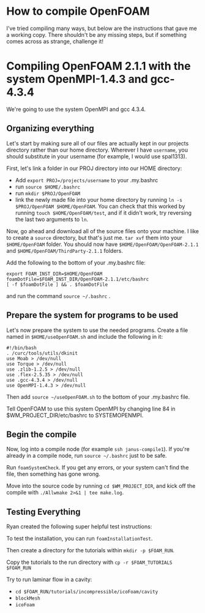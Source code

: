 # How to compile OpenFOAM

I've tried compiling many ways, but below are the instructions that gave me a working copy. There shouldn't be any missing steps, but if something comes across as strange, challenge it!

# Compiling OpenFOAM 2.1.1 with the system OpenMPI-1.4.3 and gcc-4.3.4

We're going to use the system OpenMPI and gcc 4.3.4. 

## Organizing everything
Let's start by making sure all of our files are actually kept in our projects directory rather than our home directory. Wherever I have `username`, you should substitute in your username (for example, I would use spal1313).

First, let's link a folder in our PROJ directory into our HOME directory:
-  Add `export PROJ=/projects/username` to your .my.bashrc
-  run `source $HOME/.bashrc`
-  run `mkdir $PROJ/OpenFOAM`
-  link the newly made file into your home directory by running `ln -s $PROJ/OpenFOAM $HOME/OpenFOAM`. You can check that this worked by running `touch $HOME/OpenFOAM/test`, and if it didn't work, try reversing the last two arguments to `ln`.

Now, go ahead and download all of the source files onto your machine. I like to create a `source` directory, but that's just me. `tar xvf` them into your `$HOME/OpenFOAM` folder. You should now have `$HOME/OpenFOAM/OpenFOAM-2.1.1` and `$HOME/OpenFOAM/ThirdParty-2.1.1` folders.

Add the following to the bottom of your .my.bashrc file:

<pre><code>export FOAM_INST_DIR=$HOME/OpenFOAM
foamDotFile=$FOAM_INST_DIR/OpenFOAM-2.1.1/etc/bashrc
[ -f $foamDotFile ] && . $foamDotFile</code></pre>

and run the command `source ~/.bashrc` .

## Prepare the system for programs to be used

Let's now prepare the system to use the needed programs. Create a file named in `$HOME/useOpenFOAM.sh` and include the following in it:

<pre><code>#!/bin/bash
. /curc/tools/utils/dkinit
use Moab > /dev/null
use Torque > /dev/null
use .zlib-1.2.5 > /dev/null
use .flex-2.5.35 > /dev/null
use .gcc-4.3.4 > /dev/null
use OpenMPI-1.4.3 > /dev/null</code></pre>

Then add `source ~/useOpenFOAM.sh` to the bottom of your .my.bashrc file.

Tell OpenFOAM to use this system OpenMPI by changing line 84 in $WM_PROJECT_DIR/etc/bashrc to SYSTEMOPENMPI.

## Begin the compile

Now, log into a compile node (for example `ssh janus-compile1`). If you're already in a compile node, run `source ~/.bashrc` just to be safe.

Run `foamSystemCheck`. If you get any errors, or your system can't find the file, then something has gone wrong.

Move into the source code by running `cd $WM_PROJECT_DIR`, and kick off the compile with `./Allwmake 2>&1 | tee make.log`.

## Testing Everything

Ryan created the following super helpful test instructions:

To test the installation, you can run `foamInstallationTest`.

Then create a directory for the tutorials within `mkdir -p $FOAM_RUN`.

Copy the tutorials to the run directory with `cp -r $FOAM_TUTORIALS $FOAM_RUN`

Try to run laminar flow in a cavity:
- `cd $FOAM_RUN/tutorials/incompressible/icoFoam/cavity`
- `blockMesh`
- `icoFoam`
